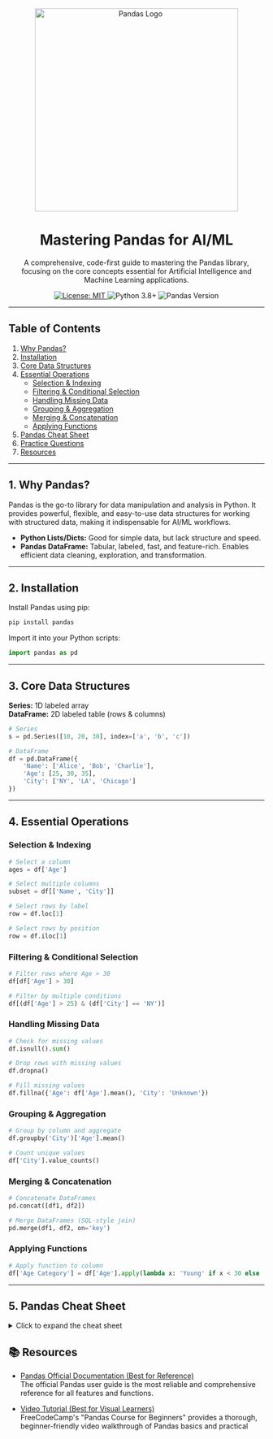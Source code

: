 <div align="center">
  <img src="https://pandas.pydata.org/static/img/pandas_white.svg" alt="Pandas Logo" width="400"/>
</div>

<h1 align="center">Mastering Pandas for AI/ML</h1>

<p align="center">
  A comprehensive, code-first guide to mastering the Pandas library, focusing on the core concepts essential for Artificial Intelligence and Machine Learning applications.
</p>

<p align="center">
  <a href="https://github.com/pSahoo-456/ML-Craft-Mastering-Machine-Learning/blob/main/LICENSE">
    <img src="https://img.shields.io/badge/License-MIT-blue.svg" alt="License: MIT">
  </a>
  <img src="https://img.shields.io/badge/Python-3.8%2B-brightgreen.svg" alt="Python 3.8+">
  <img src="https://img.shields.io/badge/Pandas-1.3%2B-informational.svg" alt="Pandas Version">
</p>

---

## Table of Contents

1. [Why Pandas?](#why-pandas)
2. [Installation](#installation)
3. [Core Data Structures](#core-data-structures)
4. [Essential Operations](#essential-operations)
    - [Selection & Indexing](#selection--indexing)
    - [Filtering & Conditional Selection](#filtering--conditional-selection)
    - [Handling Missing Data](#handling-missing-data)
    - [Grouping & Aggregation](#grouping--aggregation)
    - [Merging & Concatenation](#merging--concatenation)
    - [Applying Functions](#applying-functions)
5. [Pandas Cheat Sheet](#pandas-cheat-sheet)
6. [Practice Questions](#practice-questions)
7. [Resources](#resources)

---

## 1. Why Pandas?

Pandas is the go-to library for data manipulation and analysis in Python. It provides powerful, flexible, and easy-to-use data structures for working with structured data, making it indispensable for AI/ML workflows.

- **Python Lists/Dicts:** Good for simple data, but lack structure and speed.
- **Pandas DataFrame:** Tabular, labeled, fast, and feature-rich. Enables efficient data cleaning, exploration, and transformation.

---

## 2. Installation

Install Pandas using pip:

```bash
pip install pandas
```

Import it into your Python scripts:

```python
import pandas as pd
```

---

## 3. Core Data Structures

**Series:** 1D labeled array  
**DataFrame:** 2D labeled table (rows & columns)

```python
# Series
s = pd.Series([10, 20, 30], index=['a', 'b', 'c'])

# DataFrame
df = pd.DataFrame({
    'Name': ['Alice', 'Bob', 'Charlie'],
    'Age': [25, 30, 35],
    'City': ['NY', 'LA', 'Chicago']
})
```

---

## 4. Essential Operations

### Selection & Indexing

```python
# Select a column
ages = df['Age']

# Select multiple columns
subset = df[['Name', 'City']]

# Select rows by label
row = df.loc[1]

# Select rows by position
row = df.iloc[1]
```

### Filtering & Conditional Selection

```python
# Filter rows where Age > 30
df[df['Age'] > 30]

# Filter by multiple conditions
df[(df['Age'] > 25) & (df['City'] == 'NY')]
```

### Handling Missing Data

```python
# Check for missing values
df.isnull().sum()

# Drop rows with missing values
df.dropna()

# Fill missing values
df.fillna({'Age': df['Age'].mean(), 'City': 'Unknown'})
```

### Grouping & Aggregation

```python
# Group by column and aggregate
df.groupby('City')['Age'].mean()

# Count unique values
df['City'].value_counts()
```

### Merging & Concatenation

```python
# Concatenate DataFrames
pd.concat([df1, df2])

# Merge DataFrames (SQL-style join)
pd.merge(df1, df2, on='key')
```

### Applying Functions

```python
# Apply function to column
df['Age Category'] = df['Age'].apply(lambda x: 'Young' if x < 30 else 'Senior')
```

---

## 5. Pandas Cheat Sheet

<details>
<summary>Click to expand the cheat sheet</summary>

### Syntax | Description

**Importing**

```python
import pandas as pd
```

**Data Structures**

```python
pd.Series(data, index=idx)         # 1D labeled array
pd.DataFrame(dict)                 # 2D labeled data structure
```

**I/O**

```python
pd.read_csv('file.csv')            # Read CSV
df.to_csv('new_file.csv')          # Write CSV
```

**Inspection**

```python
df.head(n)                         # First n rows
df.tail(n)                         # Last n rows
df.info()                          # Summary
df.describe()                      # Stats
df.shape                           # Dimensions
df.columns                         # Column labels
df['col'].value_counts()           # Unique counts
```

**Selection**

```python
df['col']                          # Single column
df[['col1', 'col2']]               # Multiple columns
df.loc[label]                      # Row by label
df.iloc[pos]                       # Row by position
```

**Filtering**

```python
df[df['col'] > 0]                  # Condition
df[df['col'].isin([val1, val2])]   # List of values
```

**Data Cleaning**

```python
df.isnull().sum()                  # Missing values
df.dropna()                        # Drop missing
df.fillna(value)                   # Fill missing
df.drop_duplicates()               # Remove duplicates
```

**Grouping & Aggregating**

```python
df.groupby('col').sum()            # Aggregate after group
```

**Combining**

```python
pd.concat([df1, df2])              # Concatenate
pd.merge(df1, df2, on='key')       # Merge
```

**Applying Functions**

```python
df['col'].apply(func)              # Apply function
```

</details>


## 📚 Resources

- [Pandas Official Documentation (Best for Reference)](https://pandas.pydata.org/docs/user_guide/index.html)  
  The official Pandas user guide is the most reliable and comprehensive reference for all features and functions.

- [Video Tutorial (Best for Visual Learners)](https://www.youtube.com/watch?v=vmEHCJofslg)  
  FreeCodeCamp's "Pandas Course for Beginners" provides a thorough, beginner-friendly video walkthrough of Pandas basics and practical